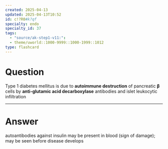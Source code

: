 ```yaml
---
created: 2025-04-13
updated: 2025-04-13T10:52
id: c!?R0#k?qf
specialty: endo
specialty_id: 37
tags:
  - "source/ak-step1-v11:": 
  - theme/uworld::1000-9999::1000-1999::1012
type: flashcard
---
```


# Question
Type 1 diabetes mellitus is due to **autoimmune destruction** of pancreatic **β** cells by **anti-glutamic acid decarboxylase** antibodies and islet leukocytic infiltration

---

# Answer
autoantibodies against insulin may be present in blood (sign of damage); may be seen before disease develops